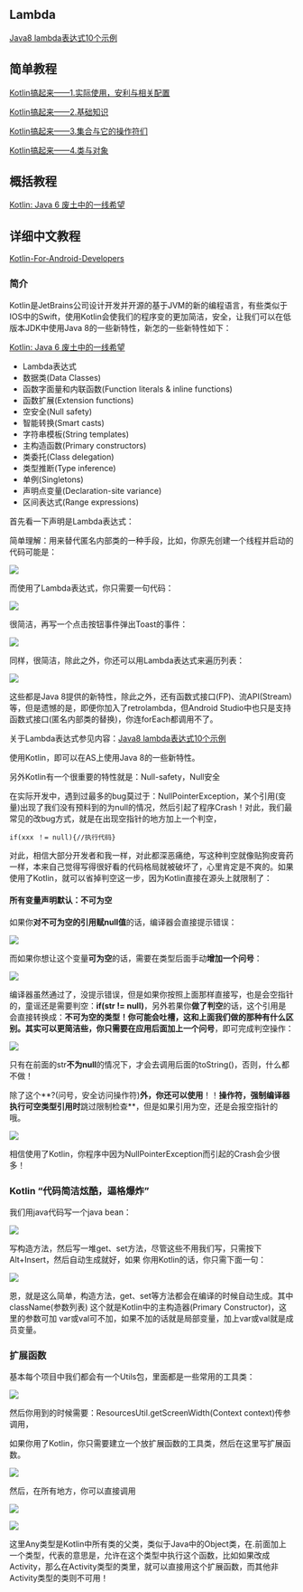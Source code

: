 ## Lambda ##

[Java8 lambda表达式10个示例](http://www.importnew.com/16436.html)

## 简单教程 ##

[Kotlin搞起来——1.实际使用，安利与相关配置](http://blog.csdn.net/coder_pig/article/details/53035505)

[Kotlin搞起来——2.基础知识](http://blog.csdn.net/coder_pig/article/details/53117127)

[Kotlin搞起来——3.集合与它的操作符们](http://blog.csdn.net/coder_pig/article/details/53164424)

[Kotlin搞起来——4.类与对象](http://blog.csdn.net/coder_pig/article/details/53190422)


## 概括教程 ##

[Kotlin: Java 6 废土中的一线希望](https://realm.io/cn/news/droidcon-michael-pardo-kotlin/)

## 详细中文教程 ##

[Kotlin-For-Android-Developers](https://github.com/wangjiegulu/kotlin-for-android-developers-zh/blob/master/SUMMARY.md)




### 简介 ###

Kotlin是JetBrains公司设计开发并开源的基于JVM的新的编程语言，有些类似于IOS中的Swift，使用Kotlin会使我们的程序变的更加简洁，安全，让我们可以在低版本JDK中使用Java 8的一些新特性，新怎的一些新特性如下：


[Kotlin: Java 6 废土中的一线希望](https://realm.io/cn/news/droidcon-michael-pardo-kotlin/)

- Lambda表达式
- 数据类(Data Classes)
- 函数字面量和内联函数(Function literals & inline functions)
- 函数扩展(Extension functions)
- 空安全(Null safety)
- 智能转换(Smart casts)
- 字符串模板(String templates)
- 主构造函数(Primary constructors)
- 类委托(Class delegation)
- 类型推断(Type inference)
- 单例(Singletons)
- 声明点变量(Declaration-site variance)
- 区间表达式(Range expressions)

首先看一下声明是Lambda表达式：

简单理解：用来替代匿名内部类的一种手段，比如，你原先创建一个线程并启动的代码可能是：

![](http://i.imgur.com/CcGAb0r.png)

而使用了Lambda表达式，你只需要一句代码：

![](http://i.imgur.com/LvhxpEM.png)

很简洁，再写一个点击按钮事件弹出Toast的事件：

![](http://i.imgur.com/bwrGAOl.png)

同样，很简洁，除此之外，你还可以用Lambda表达式来遍历列表：

![](http://i.imgur.com/5ox23C5.png)

这些都是Java 8提供的新特性，除此之外，还有函数式接口(FP)、流API(Stream)等，但是遗憾的是，即便你加入了retrolambda，但Android Studio中也只是支持函数式接口(匿名内部类的替换)，你连forEach都调用不了。

关于Lambda表达式参见内容：[Java8 lambda表达式10个示例](http://www.importnew.com/16436.html)


使用Kotlin，即可以在AS上使用Java 8的一些新特性。

另外Kotlin有一个很重要的特性就是：Null-safety，Null安全

在实际开发中，遇到过最多的bug莫过于：NullPointerException，某个引用(变量)出现了我们没有预料到的为null的情况，然后引起了程序Crash！对此，我们最常见的改bug方式，就是在出现空指针的地方加上一个判空，

    if(xxx ！= null){//执行代码}

对此，相信大部分开发者和我一样，对此都深恶痛绝，写这种判空就像贴狗皮膏药一样，本来自己觉得写得很好看的代码格局就被破坏了，心里肯定是不爽的。如果使用了Kotlin，就可以省掉判空这一步，因为Kotlin直接在源头上就限制了：

#### 所有变量声明默认：不可为空 ####

如果你**对不可为空的引用赋null值**的话，编译器会直接提示错误：

![](http://i.imgur.com/VY6Gcpu.png)

而如果你想让这个变量**可为空**的话，需要在类型后面手动**增加一个问号**：

![](http://i.imgur.com/YUcjcoX.png)

编译器虽然通过了，没提示错误，但是如果你按照上面那样直接写，也是会空指针的，童谣还是需要判空：**if(str != null)**，另外若果你**做了判空**的话，这个引用是会直接转换成：**不可为空的类型！**你可能会吐槽，这和上面我们做的那种有什么区别。其实可以更简洁些，你只需要在应用后面加上一个**问号**，即可完成判空操作：

![](http://i.imgur.com/7YO0mNC.png)

只有在前面的str**不为null**的情况下，才会去调用后面的toString()，否则，什么都不做！

除了这个**?(问号，安全访问操作符)**外，你还可以使用**！！**操作符，强制编译器执行可空类型引用时**跳过限制检查**，但是如果引用为空，还是会报空指针的哦。

![](http://i.imgur.com/tNSw9eN.png)

相信使用了Kotlin，你程序中因为NullPointerException而引起的Crash会少很多！

### Kotlin “代码简洁炫酷，逼格爆炸” ###

我们用java代码写一个java bean：

![](http://i.imgur.com/wm7me3B.png)

写构造方法，然后写一堆get、set方法，尽管这些不用我们写，只需按下Alt+Insert，然后自动生成就好，如果 你用Kotlin的话，你只需下面一句：

![](http://i.imgur.com/7uqml9p.png)

恩，就是这么简单，构造方法，get、set等方法都会在编译的时候自动生成。其中 className(参数列表) 这个就是Kotlin中的主构造器(Primary Constructor)，这里的参数可加 var或val可不加，如果不加的话就是局部变量，加上var或val就是成员变量。


### 扩展函数 ###

基本每个项目中我们都会有一个Utils包，里面都是一些常用的工具类：

![](http://i.imgur.com/cRaWp43.png)

然后你用到的时候需要：ResourcesUtil.getScreenWidth(Context context)传参调用，
 
如果你用了Kotlin，你只需要建立一个放扩展函数的工具类，然后在这里写扩展函数。

![](http://i.imgur.com/AZZsdrb.png)

然后，在所有地方，你可以直接调用

![](http://i.imgur.com/LoOt28O.png)

![](http://i.imgur.com/ITrS0sG.png)

这里Any类型是Kotlin中所有类的父类，类似于Java中的Object类，在.前面加上一个类型，代表的意思是，允许在这个类型中执行这个函数，比如如果改成Activity，那么在Activity类型的类里，就可以直接用这个扩展函数，而其他非Activity类型的类则不可用！


